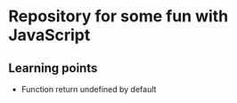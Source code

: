 # Repository for some fun with JavaScript

## Learning points
- Function return undefined by default